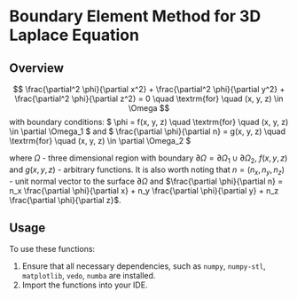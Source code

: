 # Boundary Element Method for 3D Laplace Equation

## Overview

$$
 \frac{\partial^2 \phi}{\partial x^2} + \frac{\partial^2 \phi}{\partial y^2} + \frac{\partial^2 \phi}{\partial z^2} = 0 \quad \textrm{for} \quad (x, y, z) \in \Omega
$$
with boundary conditions:
$
 \phi = f(x, y, z) \quad \textrm{for} \quad (x, y, z) \in \partial \Omega_1
$
and
$
 \frac{\partial \phi}{\partial n} = g(x, y, z) \quad \textrm{for} \quad (x, y, z) \in \partial \Omega_2
$

where $\Omega$ - three dimensional region with boundary $\partial \Omega = \partial \Omega_1 \cup \partial \Omega_2$, $f(x, y, z)$ and $g(x, y, z)$ - arbitrary functions. It is also worth noting that $n = (n_x, n_y, n_z)$ - unit normal vector to the surface $\partial \Omega$ and $\frac{\partial \phi}{\partial n} = n_x \frac{\partial \phi}{\partial x} + n_y \frac{\partial \phi}{\partial y} + n_z \frac{\partial \phi}{\partial z}$.

## Usage

To use these functions:

1. Ensure that all necessary dependencies, such as `numpy`, `numpy-stl`, `matplotlib`, `vedo`, `numba` are installed.
2. Import the functions into your IDE.

